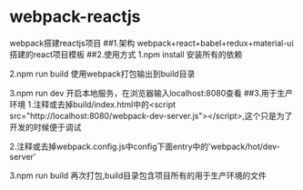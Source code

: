 # webpack-reactjs
webpack搭建reactjs项目
##1.架构
webpack+react+babel+redux+material-ui搭建的react项目模板
##2.使用方式
1.npm install     安装所有的依赖

2.npm run build   使用webpack打包输出到build目录

3.npm run dev     开启本地服务，在浏览器输入localhost:8080查看
##3.用于生产环境
1.注释或去掉build/index.html中的&lt;script src="http://localhost:8080/webpack-dev-server.js">&lt;/script>,这个只是为了开发的时候便于调试

2.注释或去掉webpack.config.js中config下面entry中的'webpack/hot/dev-server'

3.npm run build   再次打包,build目录包含项目所有的用于生产环境的文件
